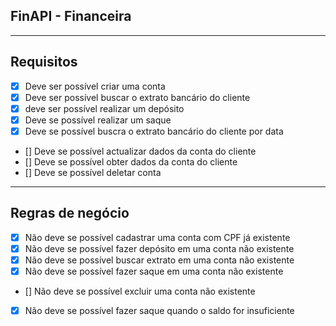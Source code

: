 ## FinAPI - Financeira

---

## Requisitos

- [x] Deve ser possível criar uma conta
- [x] Deve ser possível buscar o extrato bancário do cliente
- [x] deve ser possível realizar um depósito
- [x] Deve se possível realizar um saque
- [x] Deve se possível buscra o extrato bancário do cliente por data
- [] Deve se possível actualizar dados da conta do cliente
- [] Deve se possível obter dados da conta do cliente
- [] Deve se possível deletar conta

---

## Regras de negócio

- [x] Não deve se possível cadastrar uma conta com CPF já existente
- [x] Não deve se possível fazer depósito em uma conta não existente
- [x] Não deve se possível buscar extrato em uma conta não existente
- [x] Não deve se possível fazer saque em uma conta não existente
- [] Não deve se possível excluir uma conta não existente
- [x] Não deve se possível fazer saque quando o saldo for insuficiente 